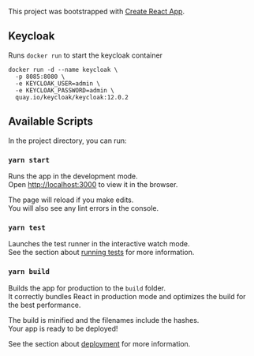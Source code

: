 This project was bootstrapped with [Create React App](https://github.com/facebook/create-react-app).


## Keycloak
Runs `docker run` to start the keycloak container
```
docker run -d --name keycloak \
  -p 8085:8080 \
  -e KEYCLOAK_USER=admin \
  -e KEYCLOAK_PASSWORD=admin \
  quay.io/keycloak/keycloak:12.0.2
```


## Available Scripts

In the project directory, you can run:

### `yarn start`

Runs the app in the development mode.<br />
Open [http://localhost:3000](http://localhost:3000) to view it in the browser.

The page will reload if you make edits.<br />
You will also see any lint errors in the console.

### `yarn test`

Launches the test runner in the interactive watch mode.<br />
See the section about [running tests](https://facebook.github.io/create-react-app/docs/running-tests) for more information.

### `yarn build`

Builds the app for production to the `build` folder.<br />
It correctly bundles React in production mode and optimizes the build for the best performance.

The build is minified and the filenames include the hashes.<br />
Your app is ready to be deployed!

See the section about [deployment](https://facebook.github.io/create-react-app/docs/deployment) for more information.